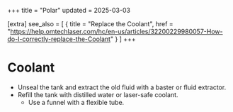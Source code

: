+++
title = "Polar"
updated = 2025-03-03

[extra]
see_also = [
    { title = "Replace the Coolant", href = "https://help.omtechlaser.com/hc/en-us/articles/32200229980057-How-do-I-correctly-replace-the-Coolant" }
]
+++

# Coolant

- Unseal the tank and extract the old fluid with a baster or fluid extractor.
- Refill the tank with distilled water or laser-safe coolant. 
    - Use a funnel with a flexible tube.